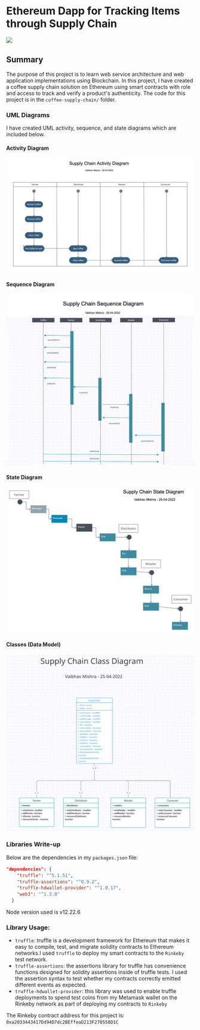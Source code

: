 # Ethereum Dapp for Tracking Items through Supply Chain
<img src="../assets/undraw/project3.svg" width="200"/>


## Summary
The purpose of this project is to learn web service architecture and web application implementations using Blockchain.  In this project, I have created a coffee supply chain solution on Ethereum using smart contracts with role and access  to track and verify a product's authenticity.  The code for this project is in the `coffee-supply-chain/` folder.




### UML Diagrams
I have created UML activity, sequence, and state diagrams which are included below.

#### Activity Diagram
![Activity Diagram](images/uml/activity_diagram.png)

#### Sequence Diagram
![Sequence Diagram](images/uml/sequence_diagram.png)

#### State Diagram
![State Diagram](images/uml/state_diagram.png)

#### Classes (Data Model)
![Classes Diagram](images/uml/class_diagram.png)

### Libraries Write-up
Below are the dependencies in my `packages.json` file:
```json
"dependencies": {
    "truffle": "^5.1.51",
    "truffle-assertions": "^0.9.2",
    "truffle-hdwallet-provider": "^1.0.17",
    "web3": "^1.3.0"
  }
```


Node version used is v12.22.6

### Library Usage:
- `truffle`: truffle is a development framework for Ethereum that makes it easy to compile, test, and migrate solidity contracts to Ethereum networks.I used `truffle` to deploy my smart contracts to the `Rinkeby` test network.
- `truffle-assertions`: the assertions library for truffle has convenience functions designed for solidity assertions inside of truffle tests.  I used the assertion syntax to test whether my contracts correctly emitted different events as expected.
- `truffle-hdwallet-provider`: this library was used to enable  truffle deployments to spend test coins from my Metamask wallet on the Rinkeby network as part of deploying my contracts to `Rinkeby`


The Rinkeby contract address for this project is: `0xa2033443417Dd94D7dc2BEffeaD213F270558D1C`